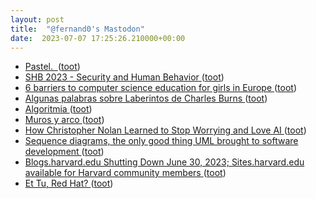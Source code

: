 ```yaml
---
layout: post
title:  "@fernand0's Mastodon"
date:  2023-07-07 17:25:26.210000+00:00
---
```

*  [Pastel.  ](https://avecesunafoto.wordpress.com/2023/07/07/pastel-2) ([toot](https://mastodon.social/@fernand0/110673967592807915))
*  [SHB 2023 - Security and Human Behavior ](https://www.heinz.cmu.edu/~acquisti/SHB2023) ([toot](https://mastodon.social/@fernand0/110673765810195818))
*  [6 barriers to computer science education for girls in Europe ](https://blog.google/around-the-globe/google-europe/computer-science-education-girls-) ([toot](https://mastodon.social/@fernand0/110673590805355734))
*  [Algunas palabras sobre Laberintos de Charles Burns ](https://blogs.20minutos.es/motel-margot/2023/06/21/algunas-palabras-sobre-laberintos-de-charles-burns) ([toot](https://mastodon.social/@fernand0/110673298246299434))
*  [Algoritmia ](https://javguerra.github.io/2023-06-24-algoritmia) ([toot](https://mastodon.social/@fernand0/110672510014852617))
*  [Muros y arco ](https://www.flickr.com/photos/fernand0/53006873152) ([toot](https://mastodon.social/@fernand0/110672408716207580))
*  [How Christopher Nolan Learned to Stop Worrying and Love AI  ](https://www.wired.com/story/christopher-nolan-oppenheimer-ai-apocalypse/) ([toot](https://mastodon.social/@fernand0/110672363071091553))
*  [Sequence diagrams, the only good thing UML brought to software development ](https://www.mermaidchart.com/blog/posts/sequence-diagrams-the-good-thing-uml-brought-to-software-development) ([toot](https://mastodon.social/@fernand0/110672032468340813))
*  [Blogs.harvard.edu Shutting Down June 30, 2023; Sites.harvard.edu available for Harvard community members ](https://blogs.harvard.edu/blog/2023/03/02/blogs-harvard-edu-shutting-down) ([toot](https://mastodon.social/@fernand0/110671820640976808))
*  [Et Tu, Red Hat? ](https://hackaday.com/2023/06/23/et-tu-red-hat) ([toot](https://mastodon.social/@fernand0/110671676194958789))

